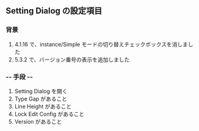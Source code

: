 ## Setting Dialog の設定項目

### 背景

1.  4.1.16 で、instance/Simple モードの切り替えチェックボックスを消しました
2.  5.3.2 で、バージョン番号の表示を追加しました

### -- 手段 --

1.  Setting Dialog を開く
2.  Type Gap があること
3.  Line Height があること
4.  Lock Edit Config があること
5.  Version があること
